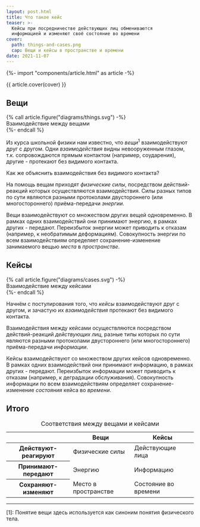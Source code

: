 ```yaml
---
layout: post.html
title: Что такое кейс
teaser: >-
  Кейсы при посредничестве действующих лиц обмениваются
  информацией и изменяют своё состояние во времени
cover:
  path: things-and-cases.png
  cap: Вещи и кейсы в пространстве и времени
date: 2021-11-07
---
```

{%- import "components/article.html" as article -%}

{{ article.cover(cover) }}

## Вещи

{% call article.figure("diagrams/things.svg") -%}  
Взаимодействие между вещами  
{%- endcall %}

Из курса школьной физики нам известно, что _вещи_<sup>1</sup> взаимодействуют друг с другом.
Одни _взаимодействия_ видны невооруженным глазом, т.к. сопровождаются прямым контактом
(например, соударения), другие - протекают без видимого контакта.

Как же объяснить взаимодействия без видимого контакта?

На помощь вещам приходят _физические силы_, посредством действий-реакций которых осуществляются
взаимодействия. Силы разных типов по сути являются разными протоколами двустороннего (или
многостороннего) приёма-передачи _энергии_.

Вещи взаимодействуют со множеством других вещей одновременно. В рамках одних взаимодействий
они принимают энергию, в рамках других - передают. Переизбыток энергии может приводить к
отказам (например, к необратимым деформациям). Совокупность энергии по всем взаимодействиям
определяет сохранение-изменение занимаемого вещью _места_ в _пространстве_.

## Кейсы

{% call article.figure("diagrams/cases.svg") -%}  
Взаимодействие между кейсами  
{%- endcall %}

Начнём с постулирования того, что _кейсы_ взаимодействуют друг с другом, и зачастую их
_взаимодействия_ протекают без видимого контакта.

Взаимодействия между кейсами осуществляются посредством действий-реакций _действующих лиц_,
разные типы которых по сути являются разными протоколами двустороннего (или
многостороннего) приёма-передачи _информации_.

Кейсы взаимодействуют со множеством других кейсов одновременно. В рамках одних взаимодействий
они принимают информацию, в рамках других - передают. Переизбыток информации может приводить к
отказам (например, к деградации обслуживания). Совокупность информации по всем взаимодействиям
определяет сохранение-изменение _состояния_ кейса во _времени_.

## Итого

<table>
  <caption class="caption">
    Соответствия между вещами и кейсами
  </caption>
  <thead>
    <tr>
      <th scope="col"></th>
      <th scope="col">Вещи</th>
      <th scope="col">Кейсы</th>
    </tr>
  </thead>
  <tbody>
    <tr>
      <th scope="row">Действуют-реагируют</th>
      <td>Физические силы</td>
      <td>Действующие лица</td>
    </tr>
    <tr>
      <th scope="row">Принимают-передают</th>
      <td>Энергию</td>
      <td>Информацию</td>
    </tr>
    <tr>
      <th scope="row">Сохраняют-изменяют</th>
      <td>Место в пространстве</td>
      <td>Состояние во времени</td>
    </tr>
  </tbody>
</table>

<hr class="solid">

[1]: Понятие вещи здесь используется как синоним понятия физического тела.